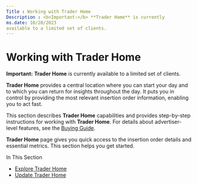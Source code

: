 ```yaml
---
Title : Working with Trader Home
Description : <b>Important:</b> **Trader Home** is currently
ms.date: 10/28/2023
available to a limited set of clients.
---
```



# Working with Trader Home





<b>Important:</b> **Trader Home** is currently
available to a limited set of clients.



**Trader Home** provides a central location where you can start your day
and to which you can return for insights throughout the day. It puts you
in control by providing the most relevant insertion order information,
enabling you to act fast.

This section describes **Trader Home** capabilities and provides
step-by-step instructions for working with **Trader Home**. For details
about advertiser-level features, see the
<a href="buying-guide.md" class="xref">Buying Guide</a>.

**Trader Home** page gives you
quick access to the insertion order details and essential metrics. This
section helps you get started.

In This Section

- <a href="explore-trader-home.md" class="xref">Explore Trader Home</a>
- <a href="update-trader-home.md" class="xref">Update Trader Home</a>




